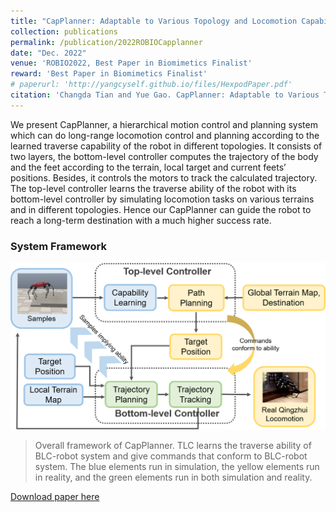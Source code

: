 ```yaml
---
title: "CapPlanner: Adaptable to Various Topology and Locomotion Capability for Hexapod Robots"
collection: publications
permalink: /publication/2022ROBIOCapplanner
date: "Dec. 2022"
venue: 'ROBIO2022, Best Paper in Biomimetics Finalist'
reward: 'Best Paper in Biomimetics Finalist'
# paperurl: 'http://yangcyself.github.io/files/HexpodPaper.pdf'
citation: 'Changda Tian and Yue Gao. CapPlanner: Adaptable to Various Topology and Locomotion Capability for Hexapod Robots. In IEEE International Conference on Robotics and Biomimetics (IEEE-ROBIO), December 2022.'
---
```


We present CapPlanner, a hierarchical motion control and planning system which can do long-range locomotion control and planning according to the learned traverse capability of the robot in different topologies. It consists of two layers, the bottom-level controller computes the trajectory of the body and the feet according to the terrain, local target and current feets’ positions. Besides, it controls the motors to track the calculated trajectory.
The top-level controller learns the traverse ability of the robot with its bottom-level controller by simulating locomotion tasks on various terrains and in different topologies. Hence our CapPlanner can guide the robot to reach a long-term destination with a much higher success rate.

### System Framework

![](../images/capplanner_framework.png)
> Overall framework of CapPlanner. TLC learns the traverse ability of BLC-robot system and give commands that conform to BLC-robot system. The blue elements run in simulation, the yellow elements run in reality, and the green elements run in both simulation and reality.


[Download paper here](http://lonelyfluency.github.io/files/capplanner.pdf)
